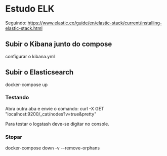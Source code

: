 # Estudo ELK

Seguindo:
https://www.elastic.co/guide/en/elastic-stack/current/installing-elastic-stack.html

## Subir o Kibana junto do compose

configurar o kibana.yml

## Subir o Elasticsearch

docker-compose up 

### Testando

Abra outra aba e envie o comando: 
curl -X GET "localhost:9200/_cat/nodes?v=true&pretty"

Para testar o logstash deve-se digitar no console.

### Stopar

docker-compose down -v --remove-orphans